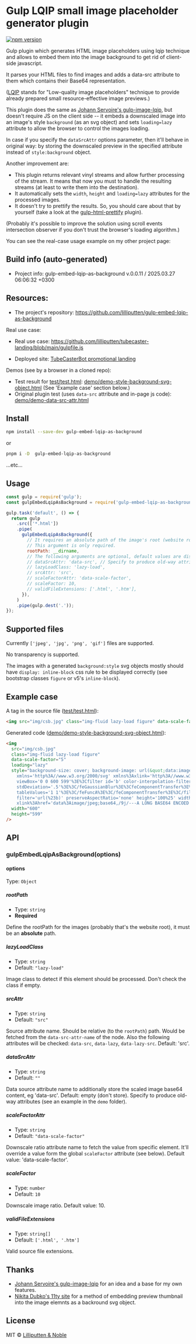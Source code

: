 <!--
 @since 2025.03.22, 06:17
 @changed 2025.03.27, 06:06
-->

# Gulp LQIP small image placeholder generator plugin

[![npm version](https://img.shields.io/npm/v/gulp-embed-lqip-as-background.svg)](https://www.npmjs.com/package/gulp-embed-lqip-as-background)

Gulp plugin which generates HTML image placeholders using lqip technique and allows to embed them into the image background to get rid of client-side javascript.

It parses your HTML files to find images and adds a data-src attribute to them which contains their Base64 representation.

([LQIP](https://cloudinary.com/blog/low_quality_image_placeholders_lqip_explained) stands for "Low-quality image placeholders" technique to provide already prepared small resource-effective image previews.)

This plugin does the same as [Johann Servoire's gulp-image-lqip](https://github.com/Johann-S/gulp-image-lqip), but doesn't require JS on the client side -- it embeds a downscaled image into an image's style `background` (as an svg object) and sets `loading=lazy` attribute to allow the browser to control the images loading.

In case if you specify the `dataSrcAttr` options parameter, then it'll behave in original way: by storing the downscaled preview in the specified attribute instead of `style:background` object.

Another improvement are:

- This plugin returns relevant vinyl streams and allow further processing of the stream. It means that now you must to handle the resulting streams (at least to write them into the destination).
- It automatically sets the `width`, `height` and `loading=lazy` attributes for the processed images.
- It doesn't try to prettify the results. So, you should care about that by yourself (take a look at the [gulp-html-prettify](https://www.npmjs.com/package/gulp-html-prettify) plugin).

(Probably it's possible to improve the solution using scroll events intersection observer if you don't trust the browser's loading algorithm.)

You can see the real-case usage example on my other project page:

## Build info (auto-generated)

- Project info: gulp-embed-lqip-as-background v.0.0.11 / 2025.03.27 06:06:32 +0300

## Resources:

- The project's repository: https://github.com/lilliputten/gulp-embed-lqip-as-background

Real use case:

- Real use case: https://github.com/lilliputten/tubecaster-landing/blob/main/gulpfile.js

- Deployed site: [TubeCasterBot promotional landing](https://tubecaster.lilliputten.com/)

Demos (see by a browser in a cloned repo):

- Test result for [test/test.html](test/test.html): [demo/demo-style-background-svg-object.html](demo/demo-style-background-svg-object.html) (See 'Example case' section below.)
- Original plugin test (uses `data-src` attribute and in-page js code): [demo/demo-data-src-attr.html](demo/demo-data-src-attr.html)

## Install

```bash
npm install --save-dev gulp-embed-lqip-as-background
```

or

```bash
pnpm i -D  gulp-embed-lqip-as-background
```

...etc...

## Usage

```javascript
const gulp = require('gulp');
const gulpEmbedLqipAsBackground = require('gulp-embed-lqip-as-background');

gulp.task('default', () => {
  return gulp
    .src(['*.html'])
    .pipe(
      gulpEmbedLqipAsBackground({
        // It requires an absolute path of the image's root (website root in your project).
        // This argument is only required.
        rootPath: __dirname,
        // The following arguments are optional, default values are displayed. See the options' reference below.
        // dataSrcAttr: 'data-src', // Specify to produce old-way attributes (see an example in the `demo` folder).
        // lazyLoadClass: 'lazy-load',
        // srcAttr: 'src',
        // scaleFactorAttr: 'data-scale-factor',
        // scaleFactor: 10,
        // validFileExtensions: ['.html', '.htm'],
      }),
    )
    .pipe(gulp.dest('.'));
});
```

## Supported files

Currently `['jpeg', 'jpg', 'png', 'gif']` files are supported.

No transparency is supported.

The images with a generated `background:style` svg objects mostly should have `display: inline-block` css rule to be displayed correctly (see bootstrap classes `figure` or v5's `inline-block`).

## Example case

A tag in the source file ([test/test.html](test/test.html)):

```html
<img src="img/csb.jpg" class="img-fluid lazy-load figure" data-scale-factor="5" />
```

Generated code ([demo/demo-style-background-svg-object.html](demo/demo-style-background-svg-object.html)):

```html
<img
  src="img/csb.jpg"
  class="img-fluid lazy-load figure"
  data-scale-factor="5"
  loading="lazy"
  style="background-size: cover; background-image: url(&quot;data:image/svg+xml;charset=utf-8,%3Csvg
    xmlns='http%3A//www.w3.org/2000/svg' xmlns%3Axlink='http%3A//www.w3.org/1999/xlink'
    viewBox='0 0 600 599'%3E%3Cfilter id='b' color-interpolation-filters='sRGB'%3E%3CfeGaussianBlur
    stdDeviation='.5'%3E%3C/feGaussianBlur%3E%3CfeComponentTransfer%3E%3CfeFuncA type='discrete'
    tableValues='1 1'%3E%3C/feFuncA%3E%3C/feComponentTransfer%3E%3C/filter%3E%3Cimage
    filter='url(%23b)' preserveAspectRatio='none' height='100%25' width='100%25'
    xlink%3Ahref='data%3Aimage/jpeg;base64,/9j/---A LONG BASE64 ENCOED STRING IS COMING HERE---//2Q=='%3E%3C/image%3E%3C/svg%3E&quot;);"
  width="600"
  height="599"
/>
```

## API

### gulpEmbedLqipAsBackground(options)

#### options

Type: `Object`

##### rootPath

- Type: `string`
- **Required**

Define the rootPath for the images (probably that's the website root), it must be an **absolute** path.

##### lazyLoadClass

- Type: `string`
- Default: `"lazy-load"`

Image class to detect if this element should be processed. Don't check the class if empty.

##### srcAttr

- Type: `string`
- Default: `"src"`

Source attribute name. Should be relative (to the `rootPath`) path. Would be fetched from the `data-src-attr-name` of the node. Also the following attributes will be checked: `data-src`, `data-lazy`, `data-lazy-src`. Default: 'src'.

##### dataSrcAttr

- Type: `string`
- Default: `""`

Data source attribute name to additionally store the scaled image base64 content, eg 'data-src'. Default: empty (don't store). Specify to produce old-way attributes (see an example in the `demo` folder).

##### scaleFactorAttr

- Type: `string`
- Default: `"data-scale-factor"`

Downscale ratio attribute name to fetch the value from specific element. It'll override a value form the global `scaleFactor` attribute (see below). Default value: 'data-scale-factor'.

##### scaleFactor

- Type: `number`
- Default: `10`

Downscale image ratio. Default value: 10.

##### validFileExtensions

- Type: `string[]`
- Default: `['.html', '.htm']`

Valid source file extensions.

## Thanks

- [Johann Servoire's gulp-image-lqip](https://github.com/Johann-S/gulp-image-lqip) for an idea and a base for my own features.
- [Nikita Dubko's 11ty site](https://github.com/MeFoDy/mefody.dev) for a method of embedding preview thumbnail into the image elemnts as a backround svg object.

## License

MIT © [Lilliputten & Noble](https://lilliputten.com/)
